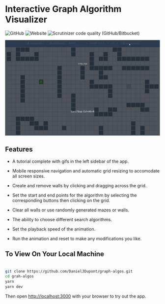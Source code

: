 # Interactive Graph Algorithm Visualizer

![GitHub](https://img.shields.io/github/license/danieljdupont/graph-algos) ![Website](https://img.shields.io/website?url=https%3A%2F%2Fgraphalgos.com) ![Scrutinizer code quality (GitHub/Bitbucket)](https://img.shields.io/scrutinizer/quality/g/danieljdupont/graph-algos/main)


![example of graph algos working](https://github.com/DanielJDupont/graph-algos/blob/main/public/bfs.gif?raw=true)

## Features

- A tutorial complete with gifs in the left sidebar of the app.

- Mobile responsive navigation and automatic grid resizing to accomodate all screen sizes.

- Create and remove walls by clicking and dragging across the grid.

- Set the start and end points for the algorithm by selecting the corresponding buttons then clicking on the grid.

- Clear all walls or use randomly generated mazes or walls.

- The ability to choose different search algorithms.

- Set the playback speed of the animation.

- Run the animation and reset to make any modifications you like.

## To View On Your Local Machine

```bash

git clone https://github.com/DanielJDupont/graph-algos.git
cd grah-algos
yarn
yarn dev
```

Then open [http://localhost:3000](http://localhost:3000) with your browser to try out the app.

